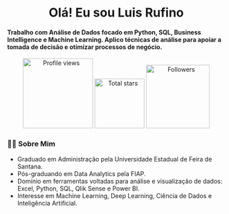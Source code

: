 


</h1>
<h1 align="center">Olá! Eu sou Luis Rufino</h1>

<h4 align="left">Trabalho com Análise de Dados focado em Python, SQL, Business Intelligence e Machine Learning. Aplico técnicas de análise para apoiar a tomada de decisão e otimizar processos de negócio.</h4>

 <div align="center">
<a href="https://github.com/luishrufino">
  <img width="162px" 
       src="https://komarev.com/ghpvc/?username=luishrufino&label=Profile%20views&color=318CE7&style=for-the-badge" 
       alt="Profile views" /></a>
<a href="https://api.github-star-counter.workers.dev/user/luishrufino">
  <img width="115px" 
       alt="Total stars" 
       title="Total stars on GitHub" 
       src="https://custom-icon-badges.herokuapp.com/badge/dynamic/json?logo=star&color=318CE7&labelColor=505050&label=Stars&style=for-the-badge&query=%24.stars&url=https://api.github-star-counter.workers.dev/user/luishrufino" /></a>
<a href="https://github.com/JoshuaThadi?tab=followers">
  <img width="147px" 
       alt="Followers" 
       title="Follow me on GitHub" 
       src="https://custom-icon-badges.herokuapp.com/github/followers/luishrufino?color=318CE7&labelColor=505050&style=for-the-badge&logo=person-add&label=Followers&logoColor=white" /></a>
 </div>



<!-- sobre mim -->
 <h3 align="left">👨‍💻 Sobre Mim</h3>



<!--<p align="left"> <a href="https://twitter.com/" target="blank"><img src="https://img.shields.io/twitter/follow/?logo=twitter&style=for-the-badge" alt="" /></a> </p>
<div align="left">-->

- Graduado em Administração pela Universidade Estadual de Feira de Santana.</br>
- Pós-graduando em Data Analytics pela FIAP.</br>
- Domínio em ferramentas voltadas para análise e visualização de dados: Excel, Python, SQL, Qlik Sense e Power BI.</br>
-  Interesse em Machine Learning, Deep Learning, Ciência de Dados e Inteligência Artificial.</br> <div align="left"> 

